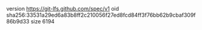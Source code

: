 version https://git-lfs.github.com/spec/v1
oid sha256:33531a29ed6a83b8ff2c210056f27ed8fcd84ff3f76bb62b9cbaf309f86b9d33
size 6194
